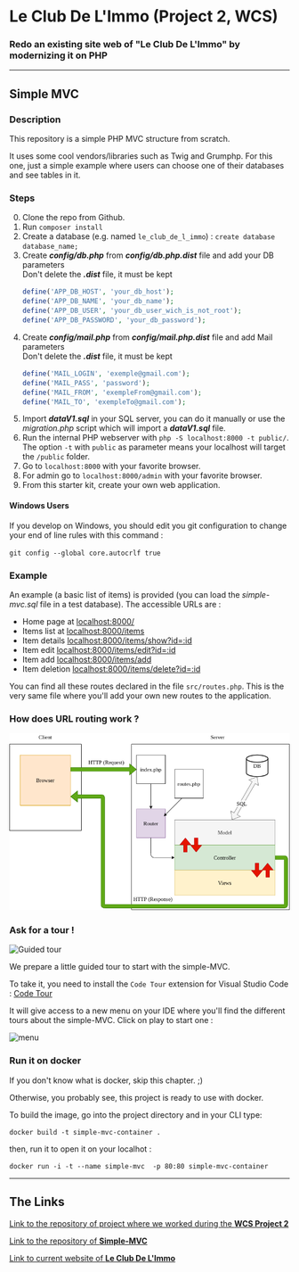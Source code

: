 <h1>Le Club De L'Immo (Project 2, WCS)</h1>

### Redo an existing site web of "Le Club De L'Immo" by modernizing it on PHP


---

## Simple MVC

### Description

This repository is a simple PHP MVC structure from scratch.

It uses some cool vendors/libraries such as Twig and Grumphp.
For this one, just a simple example where users can choose one of their databases and see tables in it.

### Steps

0. Clone the repo from Github.
0. Run `composer install`
0. Create a database (e.g. named `le_club_de_l_immo`) : `create database database_name;`
0. Create <b>*config/db.php*</b> from <b>*config/db.php.dist*</b> file and add your DB parameters<br/>
    Don't delete the <b>*.dist*</b> file, it must be kept
    ```php
    define('APP_DB_HOST', 'your_db_host');
    define('APP_DB_NAME', 'your_db_name');
    define('APP_DB_USER', 'your_db_user_wich_is_not_root');
    define('APP_DB_PASSWORD', 'your_db_password');
    ```
0. Create <b>*config/mail.php*</b> from <b>*config/mail.php.dist*</b> file and add Mail parameters<br/>
    Don't delete the <b>*.dist*</b> file, it must be kept
    ```php
    define('MAIL_LOGIN', 'exemple@gmail.com');
    define('MAIL_PASS', 'password');
    define('MAIL_FROM', 'exempleFrom@gmail.com');
    define('MAIL_TO', 'exempleTo@gmail.com');
    ```
0. Import <b>*dataV1.sql*</b> in your SQL server, you can do it manually or use the *migration.php* script which will import a <b>*dataV1.sql*</b> file.
0. Run the internal PHP webserver with `php -S localhost:8000 -t public/`. The option `-t` with `public` as parameter means your localhost will target the `/public` folder.
0. Go to `localhost:8000` with your favorite browser.
0. For admin go to `localhost:8000/admin` with your favorite browser.
0. From this starter kit, create your own web application.

#### Windows Users

If you develop on Windows, you should edit you git configuration to change your end of line rules with this command :

`git config --global core.autocrlf true`

### Example 

An example (a basic list of items) is provided (you can load the *simple-mvc.sql* file in a test database). The accessible URLs are :

* Home page at [localhost:8000/](localhost:8000/)
* Items list at [localhost:8000/items](localhost:8000/items)
* Item details [localhost:8000/items/show?id=:id](localhost:8000/item/show?id=2)
* Item edit [localhost:8000/items/edit?id=:id](localhost:8000/items/edit?id=2)
* Item add [localhost:8000/items/add](localhost:8000/items/add)
* Item deletion [localhost:8000/items/delete?id=:id](localhost:8000/items/delete?id=2)

You can find all these routes declared in the file `src/routes.php`. This is the very same file where you'll add your own new routes to the application.

### How does URL routing work ?

![simple_MVC.png](.tours/simple_MVC.png)


### Ask for a tour !

<img src="https://raw.githubusercontent.com/WildCodeSchool/simple-mvc/codetour/.tours/photo-1632178151697-fd971baa906f.jpg" alt="Guided tour" width="150"/>

We prepare a little guided tour to start with the simple-MVC.

To take it, you need to install the `Code Tour` extension for Visual Studio Code : [Code Tour](https://marketplace.visualstudio.com/items?itemName=vsls-contrib.codetour)

It will give access to a new menu on your IDE where you'll find the different tours about the simple-MVC. Click on play to start one : 

![menu](https://raw.githubusercontent.com/WildCodeSchool/simple-mvc/codetour/.tours/code_tour_menu.png)



### Run it on docker

If you don't know what is docker, skip this chapter. ;) 

Otherwise, you probably see, this project is ready to use with docker. 

To build the image, go into the project directory and in your CLI type:

```
docker build -t simple-mvc-container .
```

then, run it to open it on your localhot :

```
docker run -i -t --name simple-mvc  -p 80:80 simple-mvc-container
```

---

## The Links

<a href="https://github.com/WildCodeSchool/orleans-php-202103-project-clubimmo/tree/master">Link to the repository of project where we worked during the <b>WCS Project 2</b></a>

<a href="https://github.com/WildCodeSchool/simple-mvc">Link to the repository of <b>Simple-MVC</b></a>

<a href="https://orleans.leclubdelimmo.fr/">Link to current website of <b>Le Club De L'Immo</b></a>
